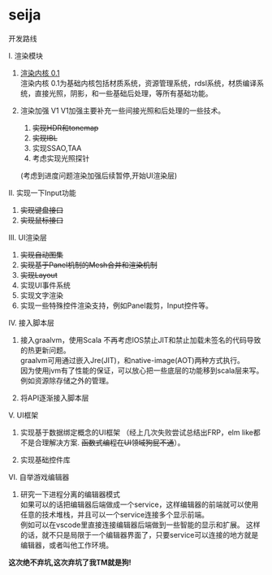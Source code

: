 # seija

开发路线  

Ⅰ. 渲染模块  
  1. <a href="./RENDER01.md"> 渲染内核 0.1</a>  
      渲染内核 0.1为基础内核包括材质系统，资源管理系统，rdsl系统，材质编译系统，直接光照，阴影，和一些基础后处理，等所有基础功能。

  2. 渲染加强 V1 
    V1加强主要补充一些间接光照和后处理的一些技术。
     1. <del> 实现HDR和tonemap </del> 
     2. <del> 实现IBL </del> 
     3. 实现SSAO,TAA
     4. 考虑实现光照探针

     (考虑到进度问题渲染加强后续暂停,开始UI渲染层)  

Ⅱ. 实现一下Input功能  
   1. <del> 实现键盘接口 </del>    
   2. <del> 实现鼠标接口  </del> 

Ⅲ. UI渲染层  
   1. <del> 实现自动图集</del>
   2. <del>实现基于Panel机制的Mesh合并和渲染机制</del>  
   3. <del>实现Layout</del>  
   4. 实现UI事件系统  
   5. 实现文字渲染    
   6. 实现一些特殊控件渲染支持，例如Panel裁剪，Input控件等。

Ⅳ. 接入脚本层
  1. 接入graalvm，使用Scala 
       不再考虑IOS禁止JIT和禁止加载未签名的代码导致的热更新问题。    
       graalvm可用通过嵌入Jre(JIT)，和native-image(AOT)两种方式执行。  
       因为使用jvm有了性能的保证，可以放心把一些底层的功能移到scala层来写。例如资源除存储之外的管理。

  3. 将API逐渐接入脚本层


Ⅴ. UI框架
  1. 实现基于数据绑定概念的UI框架 （经上几次失败尝试总结出FRP，elm like都不是合理解决方案. <del>函数式编程在UI领域狗屁不通</del>）。
  
  2. 实现基础控件库

Ⅵ. 自举游戏编辑器
  1. 研究一下进程分离的编辑器模式  
       如果可以的话把编辑器后端做成一个service，这样编辑器的前端就可以使用任意的技术堆栈，并且可以一个service连接多个显示前端。  
       例如可以在vscode里直接连接编辑器后端做到一些智能的显示和扩展。
       这样的话，就不只是局限于一个编辑器界面了，只要service可以连接的地方就是编辑器，或者叫他工作环境。 
   



<b>这次绝不弃坑,这次弃坑了我TM就是狗!</b>
